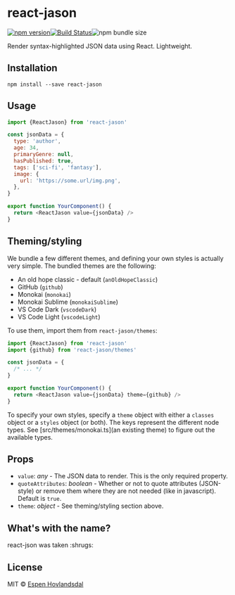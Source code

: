 # react-jason

[![npm version](https://img.shields.io/npm/v/react-jason.svg?style=flat-square)](http://browsenpm.org/package/react-jason)[![Build Status](https://img.shields.io/travis/rexxars/react-jason/master.svg?style=flat-square)](https://travis-ci.org/rexxars/react-jason)![npm bundle size](https://img.shields.io/bundlephobia/minzip/react-jason?style=flat-square)

Render syntax-highlighted JSON data using React. Lightweight.

## Installation

```
npm install --save react-jason
```

## Usage

```js
import {ReactJason} from 'react-jason'

const jsonData = {
  type: 'author',
  age: 34,
  primaryGenre: null,
  hasPublished: true,
  tags: ['sci-fi', 'fantasy'],
  image: {
    url: 'https://some.url/img.png',
  },
}

export function YourComponent() {
  return <ReactJason value={jsonData} />
}
```

## Theming/styling

We bundle a few different themes, and defining your own styles is actually very simple. The bundled themes are the following:

- An old hope classic - default (`anOldHopeClassic`)
- GitHub (`github`)
- Monokai (`monokai`)
- Monokai Sublime (`monokaiSublime`)
- VS Code Dark (`vscodeDark`)
- VS Code Light (`vscodeLight`)

To use them, import them from `react-jason/themes`:

```js
import {ReactJason} from 'react-jason'
import {github} from 'react-jason/themes'

const jsonData = {
  /* ... */
}

export function YourComponent() {
  return <ReactJason value={jsonData} theme={github} />
}
```

To specify your own styles, specify a `theme` object with either a `classes` object or a `styles` object (or both). The keys represent the different node types. See [src/themes/monokai.ts](an existing theme) to figure out the available types.

## Props

- `value`: _any_ - The JSON data to render. This is the only required property.
- `quoteAttributes`: _boolean_ - Whether or not to quote attributes (JSON-style) or remove them where they are not needed (like in javascript). Default is `true`.
- `theme`: _object_ - See theming/styling section above.

## What's with the name?

react-json was taken :shrugs:

## License

MIT © [Espen Hovlandsdal](https://espen.codes/)
